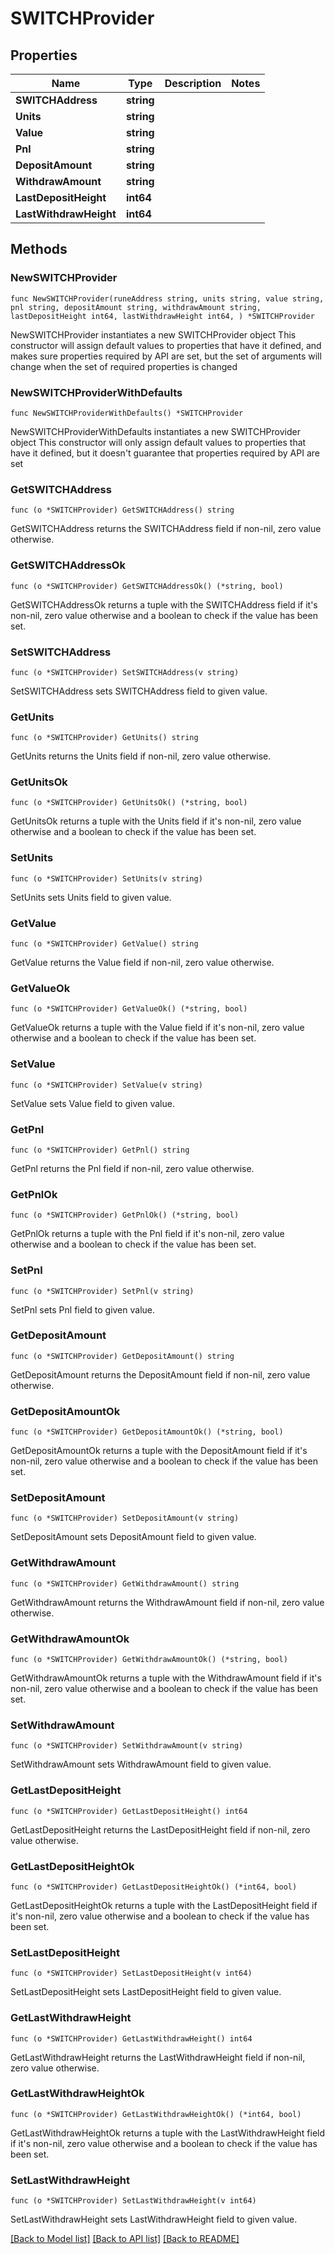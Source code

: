 # SWITCHProvider

## Properties

Name | Type | Description | Notes
------------ | ------------- | ------------- | -------------
**SWITCHAddress** | **string** |  | 
**Units** | **string** |  | 
**Value** | **string** |  | 
**Pnl** | **string** |  | 
**DepositAmount** | **string** |  | 
**WithdrawAmount** | **string** |  | 
**LastDepositHeight** | **int64** |  | 
**LastWithdrawHeight** | **int64** |  | 

## Methods

### NewSWITCHProvider

`func NewSWITCHProvider(runeAddress string, units string, value string, pnl string, depositAmount string, withdrawAmount string, lastDepositHeight int64, lastWithdrawHeight int64, ) *SWITCHProvider`

NewSWITCHProvider instantiates a new SWITCHProvider object
This constructor will assign default values to properties that have it defined,
and makes sure properties required by API are set, but the set of arguments
will change when the set of required properties is changed

### NewSWITCHProviderWithDefaults

`func NewSWITCHProviderWithDefaults() *SWITCHProvider`

NewSWITCHProviderWithDefaults instantiates a new SWITCHProvider object
This constructor will only assign default values to properties that have it defined,
but it doesn't guarantee that properties required by API are set

### GetSWITCHAddress

`func (o *SWITCHProvider) GetSWITCHAddress() string`

GetSWITCHAddress returns the SWITCHAddress field if non-nil, zero value otherwise.

### GetSWITCHAddressOk

`func (o *SWITCHProvider) GetSWITCHAddressOk() (*string, bool)`

GetSWITCHAddressOk returns a tuple with the SWITCHAddress field if it's non-nil, zero value otherwise
and a boolean to check if the value has been set.

### SetSWITCHAddress

`func (o *SWITCHProvider) SetSWITCHAddress(v string)`

SetSWITCHAddress sets SWITCHAddress field to given value.


### GetUnits

`func (o *SWITCHProvider) GetUnits() string`

GetUnits returns the Units field if non-nil, zero value otherwise.

### GetUnitsOk

`func (o *SWITCHProvider) GetUnitsOk() (*string, bool)`

GetUnitsOk returns a tuple with the Units field if it's non-nil, zero value otherwise
and a boolean to check if the value has been set.

### SetUnits

`func (o *SWITCHProvider) SetUnits(v string)`

SetUnits sets Units field to given value.


### GetValue

`func (o *SWITCHProvider) GetValue() string`

GetValue returns the Value field if non-nil, zero value otherwise.

### GetValueOk

`func (o *SWITCHProvider) GetValueOk() (*string, bool)`

GetValueOk returns a tuple with the Value field if it's non-nil, zero value otherwise
and a boolean to check if the value has been set.

### SetValue

`func (o *SWITCHProvider) SetValue(v string)`

SetValue sets Value field to given value.


### GetPnl

`func (o *SWITCHProvider) GetPnl() string`

GetPnl returns the Pnl field if non-nil, zero value otherwise.

### GetPnlOk

`func (o *SWITCHProvider) GetPnlOk() (*string, bool)`

GetPnlOk returns a tuple with the Pnl field if it's non-nil, zero value otherwise
and a boolean to check if the value has been set.

### SetPnl

`func (o *SWITCHProvider) SetPnl(v string)`

SetPnl sets Pnl field to given value.


### GetDepositAmount

`func (o *SWITCHProvider) GetDepositAmount() string`

GetDepositAmount returns the DepositAmount field if non-nil, zero value otherwise.

### GetDepositAmountOk

`func (o *SWITCHProvider) GetDepositAmountOk() (*string, bool)`

GetDepositAmountOk returns a tuple with the DepositAmount field if it's non-nil, zero value otherwise
and a boolean to check if the value has been set.

### SetDepositAmount

`func (o *SWITCHProvider) SetDepositAmount(v string)`

SetDepositAmount sets DepositAmount field to given value.


### GetWithdrawAmount

`func (o *SWITCHProvider) GetWithdrawAmount() string`

GetWithdrawAmount returns the WithdrawAmount field if non-nil, zero value otherwise.

### GetWithdrawAmountOk

`func (o *SWITCHProvider) GetWithdrawAmountOk() (*string, bool)`

GetWithdrawAmountOk returns a tuple with the WithdrawAmount field if it's non-nil, zero value otherwise
and a boolean to check if the value has been set.

### SetWithdrawAmount

`func (o *SWITCHProvider) SetWithdrawAmount(v string)`

SetWithdrawAmount sets WithdrawAmount field to given value.


### GetLastDepositHeight

`func (o *SWITCHProvider) GetLastDepositHeight() int64`

GetLastDepositHeight returns the LastDepositHeight field if non-nil, zero value otherwise.

### GetLastDepositHeightOk

`func (o *SWITCHProvider) GetLastDepositHeightOk() (*int64, bool)`

GetLastDepositHeightOk returns a tuple with the LastDepositHeight field if it's non-nil, zero value otherwise
and a boolean to check if the value has been set.

### SetLastDepositHeight

`func (o *SWITCHProvider) SetLastDepositHeight(v int64)`

SetLastDepositHeight sets LastDepositHeight field to given value.


### GetLastWithdrawHeight

`func (o *SWITCHProvider) GetLastWithdrawHeight() int64`

GetLastWithdrawHeight returns the LastWithdrawHeight field if non-nil, zero value otherwise.

### GetLastWithdrawHeightOk

`func (o *SWITCHProvider) GetLastWithdrawHeightOk() (*int64, bool)`

GetLastWithdrawHeightOk returns a tuple with the LastWithdrawHeight field if it's non-nil, zero value otherwise
and a boolean to check if the value has been set.

### SetLastWithdrawHeight

`func (o *SWITCHProvider) SetLastWithdrawHeight(v int64)`

SetLastWithdrawHeight sets LastWithdrawHeight field to given value.



[[Back to Model list]](../README.md#documentation-for-models) [[Back to API list]](../README.md#documentation-for-api-endpoints) [[Back to README]](../README.md)


